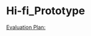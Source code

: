 # Hi-fi_Prototype

[Evaluation Plan:](https://www.figma.com/proto/JahZg0TFUMT9naGrAJDtmr/MEET-UP?node-id=29-15734&scaling=scale-down&page-id=0%3A1&starting-point-node-id=29%3A15570&show-proto-sidebar=1)
